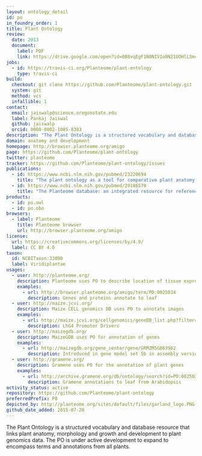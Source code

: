```yaml
---
layout: ontology_detail
id: po
in_foundry_order: 1
title: Plant Ontology
review:
  date: 2013
  document:
    label: PDF
    link: https://drive.google.com/open?id=0B8vqEgF1N0NIV1o0N21UOHlLSmc
jobs:
  - id: https://travis-ci.org/Planteome/plant-ontology
    type: travis-ci
build:
  checkout: git clone https://github.com/Planteome/plant-ontology.git
  system: git
  method: vcs
  infallible: 1
contact:
  email: jaiswalp@science.oregonstate.edu
  label: Pankaj Jaiswal
  github: jaiswalp
  orcid: 0000-0002-1005-8383
description: "The Plant Ontology is a structured vocabulary and database resource that links plant anatomy, morphology and growth and development to plant genomics data."
domain: anatomy and development
homepage: http://browser.planteome.org/amigo
page: https://github.com/Planteome/plant-ontology
twitter: planteome
tracker: https://github.com/Planteome/plant-ontology/issues
publications:
  - id: https://www.ncbi.nlm.nih.gov/pubmed/23220694
    title: "The plant ontology as a tool for comparative plant anatomy and genomic analyses."
  - id: https://www.ncbi.nlm.nih.gov/pubmed/29186578
    title: "The Planteome database: an integrated resource for reference ontologies, plant genomics and phenomics."
products:
  - id: po.owl
  - id: po.obo
browsers:
  - label: Planteome
    title: Planteome browser
    url: http://browser.planteome.org/amigo
license:
  url: https://creativecommons.org/licenses/by/4.0/
  label: CC BY 4.0
taxon:
  id: NCBITaxon:33090
  label: Viridiplantae
usages:
  - user: http://planteome.org/
    description: Planteome uses PO to describe location of tissue expression for genes in viridiplantae
    examples:
      - url: http://browser.planteome.org/amigo/term/PO:0025034
        description: Genes and proteins annotate to leaf
  - user: http://maize.jcvi.org/
    description: Maize CELL genomics DB uses PO to annotate images
    examples:
      - url: http://maize.jcvi.org/cellgenomics/geneDB_list.php?filter=3
        description: LhG4 Promoter Drivers
  - user: http://maizegdb.org/
    description: MaizeGDB uses PO for annotation of genes
    examples:
      - url: http://maizegdb.org/gene_center/gene/GRMZM5G863962
        description: Introduced in gene model set 5b in assembly version RefGen_v2.
  - user: http://gramene.org/
    description: Gramene uses PO for the annotation of plant genes
    examples:
      - url: http://archive.gramene.org/db/ontology/search?id=PO:0025034
        description: Gramene annotations to leaf from Arabidopsis
activity_status: active
repository: https://github.com/Planteome/plant-ontology
preferredPrefix: PO
depicted_by: http://planteome.org/sites/default/files/garland_logo.PNG
github_date_added: 2015-07-28
---
```


The Plant Ontology is a structured vocabulary and database resource that links plant anatomy, morphology and growth and development to plant genomics data. The PO is under active development to expand to encompass terms and annotations from all plants.
